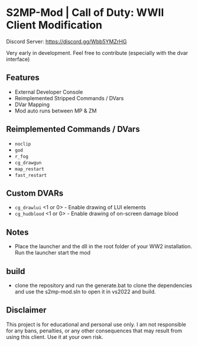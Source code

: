 # S2MP-Mod | Call of Duty: WWII Client Modification

Discord Server: https://discord.gg/Wbb5YMZrHG

Very early in development. Feel free to contribute (especially with the dvar interface)

## Features
- External Developer Console
- Reimplemented Stripped Commands / DVars
- DVar Mapping
- Mod auto runs between MP & ZM

## Reimplemented Commands / DVars
- `noclip`
- `god`
- `r_fog`
- `cg_drawgun`
- `map_restart`
- `fast_restart`

## Custom DVARs
- `cg_drawlui` \<1 or 0\> - Enable drawing of LUI elements
- `cg_hudblood` \<1 or 0\> - Enable drawing of on-screen damage blood
  
## Notes
- Place the launcher and the dll in the root folder of your WW2 installation. Run the launcher start the mod

## build
- clone the repository and run the generate.bat to clone the dependencies and use the s2mp-mod.sln to open it in vs2022 and build.

## Disclaimer
This project is for educational and personal use only. I am not responsible for any bans, penalties, or any other consequences that may result from using this client. Use it at your own risk.
